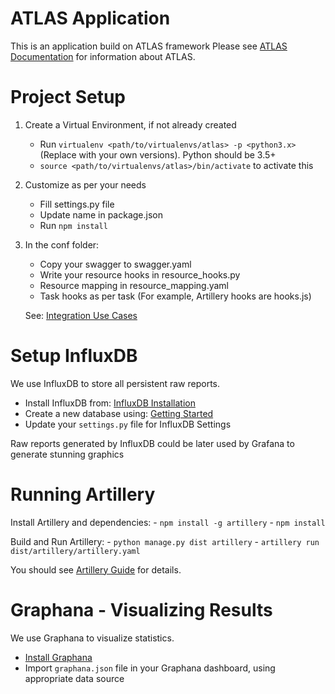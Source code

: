 ATLAS Application
=================

This is an application build on ATLAS framework
Please see [ATLAS Documentation](https://code.jtg.tools/jtg/atlas/README.md) for information about ATLAS.

Project Setup
=============

1. Create a Virtual Environment, if not already created
    - Run `virtualenv <path/to/virtualenvs/atlas> -p <python3.x>`
     (Replace <variables> with your own versions). Python should be 3.5+
    - `source <path/to/virtualenvs/atlas>/bin/activate` to activate this

1. Customize as per your needs
    - Fill settings.py file
    - Update name in package.json
    - Run `npm install`

1. In the conf folder:
    - Copy your swagger to swagger.yaml
    - Write your resource hooks in resource_hooks.py
    - Resource mapping in resource_mapping.yaml
    - Task hooks as per task (For example, Artillery hooks are hooks.js)

    See: [Integration Use Cases](https://code.jtg.tools/jtg/atlas/docs/use_cases.md)


Setup InfluxDB
==============

We use InfluxDB to store all persistent raw reports.

- Install InfluxDB from: [InfluxDB Installation](https://docs.influxdata.com/influxdb/v1.7/introduction/installation/)
- Create a new database using: [Getting Started](https://docs.influxdata.com/influxdb/v1.7/introduction/getting-started/)
- Update your `settings.py` file for InfluxDB Settings

Raw reports generated by InfluxDB could be later used by Grafana to generate stunning graphics


Running Artillery
=================

Install Artillery and dependencies:
    - `npm install -g artillery`
    - `npm install`

Build and Run Artillery:
    - `python manage.py dist artillery`
    - `artillery run dist/artillery/artillery.yaml`

You should see [Artillery Guide](https://code.jtg.tools/jtg/atlas/docs/artillery.md) for details.


Graphana - Visualizing Results
==============================

We use Graphana to visualize statistics.

- [Install Graphana](http://docs.grafana.org/installation/)
- Import `graphana.json` file in your Graphana dashboard, using appropriate data source

